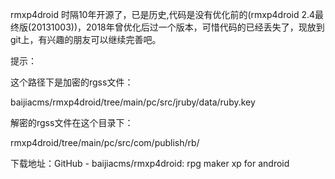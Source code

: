 rmxp4droid 时隔10年开源了，已是历史,代码是没有优化前的(rmxp4droid 2.4最终版(20131003))，2018年曾优化后过一个版本，可惜代码的已经丢失了，现放到git上，有兴趣的朋友可以继续完善吧。

提示：

这个路径下是加密的rgss文件：

baijiacms/rmxp4droid/tree/main/pc/src/jruby/data/ruby.key

解密的rgss文件在这个目录下：

rmxp4droid/tree/main/pc/src/com/publish/rb/

下载地址：GitHub - baijiacms/rmxp4droid: rpg maker xp for android

​
